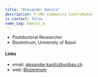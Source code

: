 ```yaml
---
title: "Alexander Kanitz"
description: h-CNV Community Contributor
is_contact: false
name_tag: kanitz_a
---
```


* Postdoctoral Researcher  
* Biozentrum, University of Basel

<!--more-->

#### Links

* email: [alexander.kanitz@unibas.ch](mailto:alexander.kanitz@unibas.ch)
* web: [Biozentrum](https://www.biozentrum.unibas.ch/)
